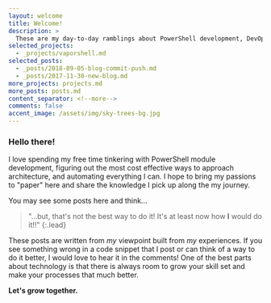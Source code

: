 ```yaml
---
layout: welcome
title: Welcome!
description: >
  These are my day-to-day ramblings about PowerShell development, DevOps adventures and overall explorations in life.
selected_projects:
  - _projects/vaporshell.md
selected_posts:
  - _posts/2018-09-05-blog-commit-push.md
  - _posts/2017-11-30-new-blog.md
more_projects: projects.md
more_posts: posts.md
content_separator: <!--more-->
comments: false
accent_image: /assets/img/sky-trees-bg.jpg
---
```


### Hello there!

I love spending my free time tinkering with PowerShell module development, 
figuring out the most cost effective ways to approach architecture, and automating everything I can. I hope to bring 
my passions to "paper" here and share the knowledge I pick up along the my journey.

You may see some posts here and think...

> "...but, that's not the best way to do it! It's at least now how **I** would do it!!"
{:.lead}

These posts are written from _my_ viewpoint built from _my_ experiences. 
If you see something wrong in a code snippet that I post or can think of a way 
to do it better, I would love to hear it in the comments! One of the best parts 
about technology is that there is always room to grow your skill set and make 
your processes that much better.

**Let's grow together.**

<!--more-->